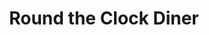 ---
layout: '../../../layouts/Restaurant.astro'
title: Round the Clock Diner
lng: -76.7273816
lat: 39.984373
color: '#31225D'
type: restaurant
address: 222 Arsenal Rd, York, PA 17402
rating: 4
tags:
  - diner
  - breakfast
  - 24 hours
---